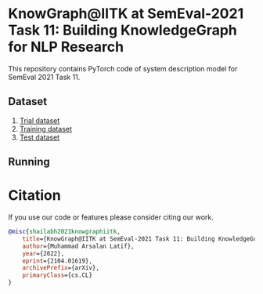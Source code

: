 # KnowGraph@IITK at SemEval-2021 Task 11: Building KnowledgeGraph for NLP Research
This repository contains PyTorch code of system description model for SemEval 2021 Task 11.



## Dataset
1. [Trial dataset](https://github.com/ncg-task/trial-data)
2. [Training dataset](https://github.com/ncg-task/training-data)
3. [Test dataset](https://github.com/ncg-task/test-data)

## Running

# Citation
If you use our code or features please consider citing our work.
```bibtex
@misc{shailabh2021knowgraphiitk,
    title={KnowGraph@IITK at SemEval-2021 Task 11: Building KnowledgeGraph for NLP Research},
    author={Muhammad Arsalan Latif},
    year={2022},
    eprint={2104.01619},
    archivePrefix={arXiv},
    primaryClass={cs.CL}
}
